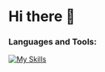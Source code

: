 # Hi there 👋

### Languages and Tools:
[![My Skills](https://skillicons.dev/icons?i=cs,python,js,html,css)](https://skillicons.dev)

